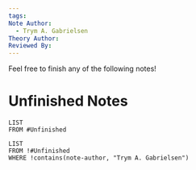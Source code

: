 ```yaml
---
tags: 
Note Author:
  - Trym A. Gabrielsen
Theory Author: 
Reviewed By:
---
```

Feel free to finish any of the following notes!
# Unfinished Notes
```dataview
LIST
FROM #Unfinished 
```


```dataview
LIST
FROM !#Unfinished
WHERE !contains(note-author, "Trym A. Gabrielsen")
```
